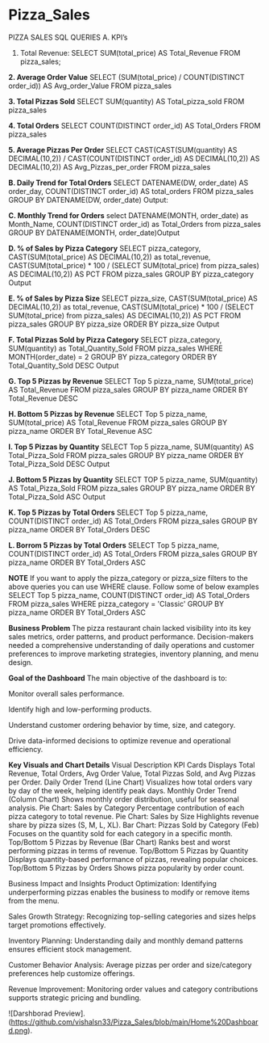 # Pizza_Sales


PIZZA SALES SQL QUERIES
A. KPI’s
1. Total Revenue:
SELECT SUM(total_price) AS Total_Revenue FROM pizza_sales;
 
**2. Average Order Value**
SELECT (SUM(total_price) / COUNT(DISTINCT order_id)) AS Avg_order_Value FROM pizza_sales
 
**3. Total Pizzas Sold**
SELECT SUM(quantity) AS Total_pizza_sold FROM pizza_sales
 
**4. Total Orders**
SELECT COUNT(DISTINCT order_id) AS Total_Orders FROM pizza_sales
 
**5. Average Pizzas Per Order**
SELECT CAST(CAST(SUM(quantity) AS DECIMAL(10,2)) / 
CAST(COUNT(DISTINCT order_id) AS DECIMAL(10,2)) AS DECIMAL(10,2))
AS Avg_Pizzas_per_order
FROM pizza_sales
 
**B. Daily Trend for Total Orders**
SELECT DATENAME(DW, order_date) AS order_day, COUNT(DISTINCT order_id) AS total_orders 
FROM pizza_sales
GROUP BY DATENAME(DW, order_date)
Output:
 
**C. Monthly Trend for Orders**
select DATENAME(MONTH, order_date) as Month_Name, COUNT(DISTINCT order_id) as Total_Orders
from pizza_sales
GROUP BY DATENAME(MONTH, order_date)Output
 


**D. % of Sales by Pizza Category**
SELECT pizza_category, CAST(SUM(total_price) AS DECIMAL(10,2)) as total_revenue,
CAST(SUM(total_price) * 100 / (SELECT SUM(total_price) from pizza_sales) AS DECIMAL(10,2)) AS PCT
FROM pizza_sales
GROUP BY pizza_category
Output
 
**E. % of Sales by Pizza Size**
SELECT pizza_size, CAST(SUM(total_price) AS DECIMAL(10,2)) as total_revenue,
CAST(SUM(total_price) * 100 / (SELECT SUM(total_price) from pizza_sales) AS DECIMAL(10,2)) AS PCT
FROM pizza_sales
GROUP BY pizza_size
ORDER BY pizza_size
Output
 

**F. Total Pizzas Sold by Pizza Category**
SELECT pizza_category, SUM(quantity) as Total_Quantity_Sold
FROM pizza_sales
WHERE MONTH(order_date) = 2
GROUP BY pizza_category
ORDER BY Total_Quantity_Sold DESC
Output
 
**G. Top 5 Pizzas by Revenue**
SELECT Top 5 pizza_name, SUM(total_price) AS Total_Revenue
FROM pizza_sales
GROUP BY pizza_name
ORDER BY Total_Revenue DESC
 
**H. Bottom 5 Pizzas by Revenue**
SELECT Top 5 pizza_name, SUM(total_price) AS Total_Revenue
FROM pizza_sales
GROUP BY pizza_name
ORDER BY Total_Revenue ASC
 
**I. Top 5 Pizzas by Quantity**
SELECT Top 5 pizza_name, SUM(quantity) AS Total_Pizza_Sold
FROM pizza_sales
GROUP BY pizza_name
ORDER BY Total_Pizza_Sold DESC
Output
 
**J. Bottom 5 Pizzas by Quantity**
SELECT TOP 5 pizza_name, SUM(quantity) AS Total_Pizza_Sold
FROM pizza_sales
GROUP BY pizza_name
ORDER BY Total_Pizza_Sold ASC
Output
 



**K. Top 5 Pizzas by Total Orders**
SELECT Top 5 pizza_name, COUNT(DISTINCT order_id) AS Total_Orders
FROM pizza_sales
GROUP BY pizza_name
ORDER BY Total_Orders DESC
 
**L. Borrom 5 Pizzas by Total Orders**
SELECT Top 5 pizza_name, COUNT(DISTINCT order_id) AS Total_Orders
FROM pizza_sales
GROUP BY pizza_name
ORDER BY Total_Orders ASC
 
**NOTE**
If you want to apply the pizza_category or pizza_size filters to the above queries you can use WHERE clause. Follow some of below examples
SELECT Top 5 pizza_name, COUNT(DISTINCT order_id) AS Total_Orders
FROM pizza_sales
WHERE pizza_category = 'Classic'
GROUP BY pizza_name
ORDER BY Total_Orders ASC

**Business Problem**
The pizza restaurant chain lacked visibility into its key sales metrics, order patterns, and product performance. Decision-makers needed a comprehensive understanding of daily operations and customer preferences to improve marketing strategies, inventory planning, and menu design.

**Goal of the Dashboard**
The main objective of the dashboard is to:

Monitor overall sales performance.

Identify high and low-performing products.

Understand customer ordering behavior by time, size, and category.

Drive data-informed decisions to optimize revenue and operational efficiency.

**Key Visuals and Chart Details**
Visual	Description
KPI Cards	Displays Total Revenue, Total Orders, Avg Order Value, Total Pizzas Sold, and Avg Pizzas per Order.
Daily Order Trend (Line Chart)	Visualizes how total orders vary by day of the week, helping identify peak days.
Monthly Order Trend (Column Chart)	Shows monthly order distribution, useful for seasonal analysis.
Pie Chart: Sales by Category	Percentage contribution of each pizza category to total revenue.
Pie Chart: Sales by Size	Highlights revenue share by pizza sizes (S, M, L, XL).
Bar Chart: Pizzas Sold by Category (Feb)	Focuses on the quantity sold for each category in a specific month.
Top/Bottom 5 Pizzas by Revenue (Bar Chart)	Ranks best and worst performing pizzas in terms of revenue.
Top/Bottom 5 Pizzas by Quantity	Displays quantity-based performance of pizzas, revealing popular choices.
Top/Bottom 5 Pizzas by Orders	Shows pizza popularity by order count.

Business Impact and Insights
Product Optimization: Identifying underperforming pizzas enables the business to modify or remove items from the menu.

Sales Growth Strategy: Recognizing top-selling categories and sizes helps target promotions effectively.

Inventory Planning: Understanding daily and monthly demand patterns ensures efficient stock management.

Customer Behavior Analysis: Average pizzas per order and size/category preferences help customize offerings.

Revenue Improvement: Monitoring order values and category contributions supports strategic pricing and bundling.


![Darshborad Preview].(https://github.com/vishalsn33/Pizza_Sales/blob/main/Home%20Dashboard.png).







